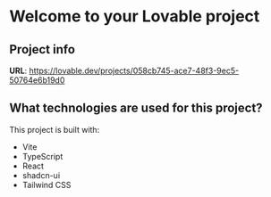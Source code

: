 # Welcome to your Lovable project

## Project info

**URL**: https://lovable.dev/projects/058cb745-ace7-48f3-9ec5-50764e6b19d0



## What technologies are used for this project?

This project is built with:

- Vite
- TypeScript
- React
- shadcn-ui
- Tailwind CSS
